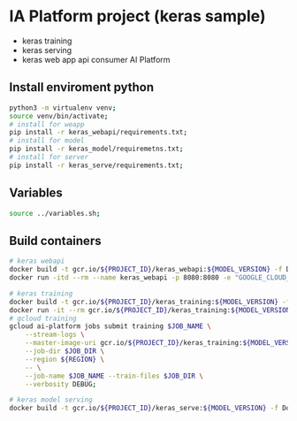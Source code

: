# IA Platform project (keras sample)

- keras training
- keras serving
- keras web app api consumer AI Platform

## Install enviroment python
```bash
python3 -m virtualenv venv;
source venv/bin/activate;
# install for weapp
pip install -r keras_webapi/requirements.txt;
# install for model
pip install -r keras_model/requiremetns.txt;
# install for server
pip install -r keras_serve/requirements.txt;
```

## Variables
```bash
source ../variables.sh;
```

## Build containers
```bash
# keras webapi
docker build -t gcr.io/${PROJECT_ID}/keras_webapi:${MODEL_VERSION} -f Dockerfile_webapi ./;
docker run -itd --rm --name keras_webapi -p 8080:8080 -e "GOOGLE_CLOUD_PROJECT=${PROJECT_ID}" gcr.io/${PROJECT_ID}/keras_webapi:${MODEL_VERSION};

# keras training
docker build -t gcr.io/${PROJECT_ID}/keras_training:${MODEL_VERSION} -f Dockerfile_training ./;
docker run -it --rm gcr.io/${PROJECT_ID}/keras_training:${MODEL_VERSION};
# gcloud training
gcloud ai-platform jobs submit training $JOB_NAME \
    --stream-logs \
    --master-image-uri gcr.io/${PROJECT_ID}/keras_training:${MODEL_VERSION} \
    --job-dir $JOB_DIR \
    --region ${REGION} \
    -- \
    --job-name $JOB_NAME --train-files $JOB_DIR \
    --verbosity DEBUG;

# keras model serving
docker build -t gcr.io/${PROJECT_ID}/keras_serve:${MODEL_VERSION} -f Dockerfile_serve ./;

```
